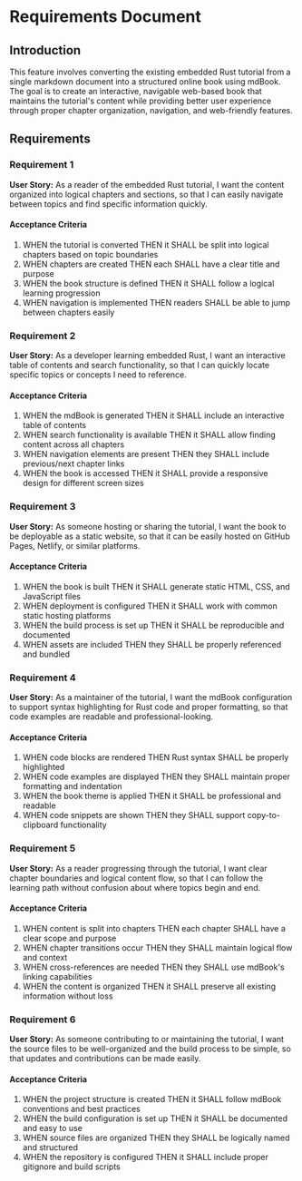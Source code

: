 # Requirements Document

## Introduction

This feature involves converting the existing embedded Rust tutorial from a single markdown document into a structured online book using mdBook. The goal is to create an interactive, navigable web-based book that maintains the tutorial's content while providing better user experience through proper chapter organization, navigation, and web-friendly features.

## Requirements

### Requirement 1

**User Story:** As a reader of the embedded Rust tutorial, I want the content organized into logical chapters and sections, so that I can easily navigate between topics and find specific information quickly.

#### Acceptance Criteria

1. WHEN the tutorial is converted THEN it SHALL be split into logical chapters based on topic boundaries
2. WHEN chapters are created THEN each SHALL have a clear title and purpose
3. WHEN the book structure is defined THEN it SHALL follow a logical learning progression
4. WHEN navigation is implemented THEN readers SHALL be able to jump between chapters easily

### Requirement 2

**User Story:** As a developer learning embedded Rust, I want an interactive table of contents and search functionality, so that I can quickly locate specific topics or concepts I need to reference.

#### Acceptance Criteria

1. WHEN the mdBook is generated THEN it SHALL include an interactive table of contents
2. WHEN search functionality is available THEN it SHALL allow finding content across all chapters
3. WHEN navigation elements are present THEN they SHALL include previous/next chapter links
4. WHEN the book is accessed THEN it SHALL provide a responsive design for different screen sizes

### Requirement 3

**User Story:** As someone hosting or sharing the tutorial, I want the book to be deployable as a static website, so that it can be easily hosted on GitHub Pages, Netlify, or similar platforms.

#### Acceptance Criteria

1. WHEN the book is built THEN it SHALL generate static HTML, CSS, and JavaScript files
2. WHEN deployment is configured THEN it SHALL work with common static hosting platforms
3. WHEN the build process is set up THEN it SHALL be reproducible and documented
4. WHEN assets are included THEN they SHALL be properly referenced and bundled

### Requirement 4

**User Story:** As a maintainer of the tutorial, I want the mdBook configuration to support syntax highlighting for Rust code and proper formatting, so that code examples are readable and professional-looking.

#### Acceptance Criteria

1. WHEN code blocks are rendered THEN Rust syntax SHALL be properly highlighted
2. WHEN code examples are displayed THEN they SHALL maintain proper formatting and indentation
3. WHEN the book theme is applied THEN it SHALL be professional and readable
4. WHEN code snippets are shown THEN they SHALL support copy-to-clipboard functionality

### Requirement 5

**User Story:** As a reader progressing through the tutorial, I want clear chapter boundaries and logical content flow, so that I can follow the learning path without confusion about where topics begin and end.

#### Acceptance Criteria

1. WHEN content is split into chapters THEN each chapter SHALL have a clear scope and purpose
2. WHEN chapter transitions occur THEN they SHALL maintain logical flow and context
3. WHEN cross-references are needed THEN they SHALL use mdBook's linking capabilities
4. WHEN the content is organized THEN it SHALL preserve all existing information without loss

### Requirement 6

**User Story:** As someone contributing to or maintaining the tutorial, I want the source files to be well-organized and the build process to be simple, so that updates and contributions can be made easily.

#### Acceptance Criteria

1. WHEN the project structure is created THEN it SHALL follow mdBook conventions and best practices
2. WHEN the build configuration is set up THEN it SHALL be documented and easy to use
3. WHEN source files are organized THEN they SHALL be logically named and structured
4. WHEN the repository is configured THEN it SHALL include proper gitignore and build scripts